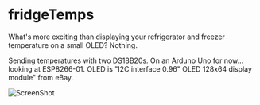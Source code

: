 # fridgeTemps

What's more exciting than displaying your refrigerator and freezer temperature on a small OLED? Nothing.

Sending temperatures with two DS18B20s. On an Arduno Uno for now... looking at ESP8266-01. OLED is "I2C interface 0.96" OLED 128x64 display module" from eBay.

![ScreenShot](http://i.imgur.com/x2MWiis.jpg)
